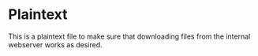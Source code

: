 Plaintext
=========

This is a plaintext file to make sure that downloading files from the internal
webserver works as desired.
